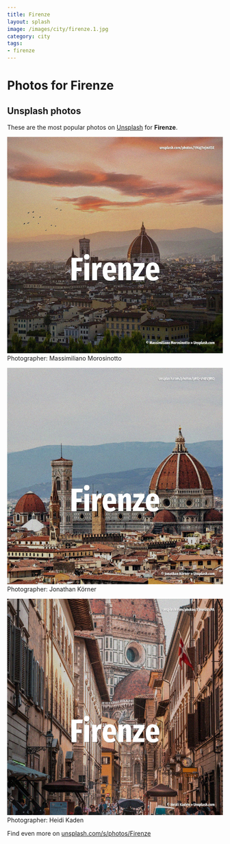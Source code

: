 ```yaml
---
title: Firenze
layout: splash
image: /images/city/firenze.1.jpg
category: city
tags:
- firenze
---
```

# Photos for Firenze
 
## Unsplash photos
These are the most popular photos on [Unsplash](https://unsplash.com) for **Firenze**.
 
![Firenze](/images/city/firenze.1.jpg)
Photographer:  Massimiliano Morosinotto
 
![Firenze](/images/city/firenze.2.jpg)
Photographer:  Jonathan Körner
 
![Firenze](/images/city/firenze.3.jpg)
Photographer:  Heidi Kaden
 
Find even more on [unsplash.com/s/photos/Firenze](https://unsplash.com/s/photos/Firenze)
 
